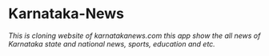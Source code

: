 # Karnataka-News
*This is cloning website of karnatakanews.com this app show the all news of Karnataka state and national news, sports, education and etc.*
